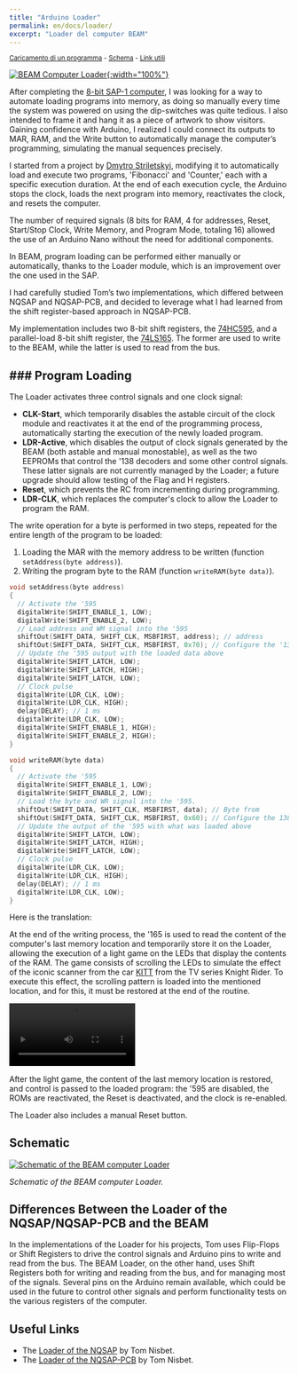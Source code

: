 ```yaml
---
title: "Arduino Loader"
permalink: en/docs/loader/
excerpt: "Loader del computer BEAM"
---
```

<small>[Caricamento di un programma](#caricamento-di-un-programma) - [Schema](#schema) - [Link utili](#link-utili)</small>

[![BEAM Computer Loader](../../../assets/loader/80-beam-loader.png "BEAM Computer Loader"){:width="100%"}](../../assets/loader/80-beam-loader.png)

After completing the [8-bit SAP-1 computer](../../#computer-a-8-bit-in-logica-ttl-sap), I was looking for a way to automate loading programs into memory, as doing so manually every time the system was powered on using the dip-switches was quite tedious. I also intended to frame it and hang it as a piece of artwork to show visitors. Gaining confidence with Arduino, I realized I could connect its outputs to MAR, RAM, and the Write button to automatically manage the computer’s programming, simulating the manual sequences precisely.

I started from a project by <a href="https://github.com/dmytrostriletskyi/8-bit-computer-memory-init" target="_blank">Dmytro Striletskyi</a>, modifying it to automatically load and execute two programs, 'Fibonacci' and 'Counter,' each with a specific execution duration. At the end of each execution cycle, the Arduino stops the clock, loads the next program into memory, reactivates the clock, and resets the computer.

The number of required signals (8 bits for RAM, 4 for addresses, Reset, Start/Stop Clock, Write Memory, and Program Mode, totaling 16) allowed the use of an Arduino Nano without the need for additional components.  

In BEAM, program loading can be performed either manually or automatically, thanks to the Loader module, which is an improvement over the one used in the SAP.  

I had carefully studied Tom’s two implementations, which differed between NQSAP and NQSAP-PCB, and decided to leverage what I had learned from the shift register-based approach in NQSAP-PCB.

My implementation includes two 8-bit shift registers, the <a href="https://www.ti.com/lit/ds/symlink/sn74hc595.pdf" target="_blank">74HC595</a>, and a parallel-load 8-bit shift register, the <a href="https://www.ti.com/lit/ds/symlink/sn54ls165a-sp.pdf" target="_blank">74LS165</a>. The former are used to write to the BEAM, while the latter is used to read from the bus.

## ### Program Loading

The Loader activates three control signals and one clock signal:

- **CLK-Start**, which temporarily disables the astable circuit of the clock module and reactivates it at the end of the programming process, automatically starting the execution of the newly loaded program.
- **LDR-Active**, which disables the output of clock signals generated by the BEAM (both astable and manual monostable), as well as the two EEPROMs that control the '138 decoders and some other control signals. These latter signals are not currently managed by the Loader; a future upgrade should allow testing of the Flag and H registers.
- **Reset**, which prevents the RC from incrementing during programming.  
- **LDR-CLK**, which replaces the computer's clock to allow the Loader to program the RAM.

The write operation for a byte is performed in two steps, repeated for the entire length of the program to be loaded:  

1. Loading the MAR with the memory address to be written (function `setAddress(byte address)`).  
2. Writing the program byte to the RAM (function `writeRAM(byte data)`).

~~~c++
void setAddress(byte address)
{
  // Activate the '595
  digitalWrite(SHIFT_ENABLE_1, LOW);
  digitalWrite(SHIFT_ENABLE_2, LOW);
  // Load address and WM signal into the '595
  shiftOut(SHIFT_DATA, SHIFT_CLK, MSBFIRST, address); // address
  shiftOut(SHIFT_DATA, SHIFT_CLK, MSBFIRST, 0x70); // Configure the '138 for MAR writing (WM)
  // Update the '595 output with the loaded data above
  digitalWrite(SHIFT_LATCH, LOW);
  digitalWrite(SHIFT_LATCH, HIGH);
  digitalWrite(SHIFT_LATCH, LOW);
  // Clock pulse
  digitalWrite(LDR_CLK, LOW);
  digitalWrite(LDR_CLK, HIGH);
  delay(DELAY); // 1 ms
  digitalWrite(LDR_CLK, LOW);
  digitalWrite(SHIFT_ENABLE_1, HIGH);
  digitalWrite(SHIFT_ENABLE_2, HIGH);
}

void writeRAM(byte data)
{
  // Activate the '595
  digitalWrite(SHIFT_ENABLE_1, LOW);
  digitalWrite(SHIFT_ENABLE_2, LOW);
  // Load the byte and WR signal into the '595.
  shiftOut(SHIFT_DATA, SHIFT_CLK, MSBFIRST, data); // Byte from 
  shiftOut(SHIFT_DATA, SHIFT_CLK, MSBFIRST, 0x60); // Configure the 138 for RAM write (WR)
  // Update the output of the '595 with what was loaded above
  digitalWrite(SHIFT_LATCH, LOW);
  digitalWrite(SHIFT_LATCH, HIGH);
  digitalWrite(SHIFT_LATCH, LOW);
  // Clock pulse
  digitalWrite(LDR_CLK, LOW);
  digitalWrite(LDR_CLK, HIGH);
  delay(DELAY); // 1 ms
  digitalWrite(LDR_CLK, LOW);
}
~~~

Here is the translation:

At the end of the writing process, the '165 is used to read the content of the computer's last memory location and temporarily store it on the Loader, allowing the execution of a light game on the LEDs that display the contents of the RAM. The game consists of scrolling the LEDs to simulate the effect of the iconic scanner from the car <a href="https://www.youtube.com/watch?v=bMVbaCiy_XE" target="_blank">KITT</a> from the TV series Knight Rider. To execute this effect, the scrolling pattern is loaded into the mentioned location, and for this, it must be restored at the end of the routine.

<video src="../../assets/loader/KITT.mp4" controls title="Title" width="45%"></video>

After the light game, the content of the last memory location is restored, and control is passed to the loaded program: the '595 are disabled, the ROMs are reactivated, the Reset is deactivated, and the clock is re-enabled.

The Loader also includes a manual Reset button.

## Schematic

[![Schematic of the BEAM computer Loader](../../assets/loader/80-loader-schema.png "Schematic of the BEAM computer Loader")](../../assets/loader/80-loader-schema.png)

*Schematic of the BEAM computer Loader.*

## Differences Between the Loader of the NQSAP/NQSAP-PCB and the BEAM

In the implementations of the Loader for his projects, Tom uses Flip-Flops or Shift Registers to drive the control signals and Arduino pins to write and read from the bus. The BEAM Loader, on the other hand, uses Shift Registers both for writing and reading from the bus, and for managing most of the signals. Several pins on the Arduino remain available, which could be used in the future to control other signals and perform functionality tests on the various registers of the computer.

## Useful Links

- The <a href="https://tomnisbet.github.io/nqsap/docs/loader/" target="_blank">Loader of the NQSAP</a> by Tom Nisbet.
- The <a href="https://tomnisbet.github.io/nqsap-pcb/docs/loader/" target="_blank">Loader of the NQSAP-PCB</a> by Tom Nisbet.
